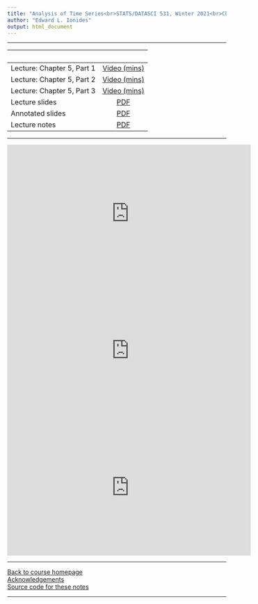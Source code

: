 ```yaml
---
title: "Analysis of Time Series<br>STATS/DATASCI 531, Winter 2021<br>Chapter 5: Parameter estimation and model identification for ARMA models"
author: "Edward L. Ionides"
output: html_document
---
```


----------------------

| &nbsp;          | &nbsp;                                                                            |
|:----------------|:---------------------------------------------------------------------------------:|
| Lecture: Chapter 5, Part 1  | [Video (mins)]() |
| Lecture: Chapter 5, Part 2  | [Video (mins)]() |
| Lecture: Chapter 5, Part 3  | [Video (mins)]() |
| Lecture slides  | [PDF](slides.pdf) |
| Annotated slides | [PDF](slides-annotated.pdf) |
| Lecture notes   | [PDF](notes.pdf) |
----------------------

<iframe width="560" height="315" src="https://www.youtube.com/embed/" frameborder="0" allow="accelerometer; autoplay; clipboard-write; encrypted-media; gyroscope; picture-in-picture" allowfullscreen></iframe>

<iframe width="560" height="315" src="https://www.youtube.com/embed/" frameborder="0" allow="accelerometer; autoplay; clipboard-write; encrypted-media; gyroscope; picture-in-picture" allowfullscreen></iframe>

<iframe width="560" height="315" src="https://www.youtube.com/embed/" frameborder="0" allow="accelerometer; autoplay; clipboard-write; encrypted-media; gyroscope; picture-in-picture" allowfullscreen></iframe>

----------------------

[Back to course homepage](../index.html)  
[Acknowledgements](../acknowledge.html)  
[Source code for these notes](http://github.com/ionides/531w21/tree/master/05/)


----------------------
